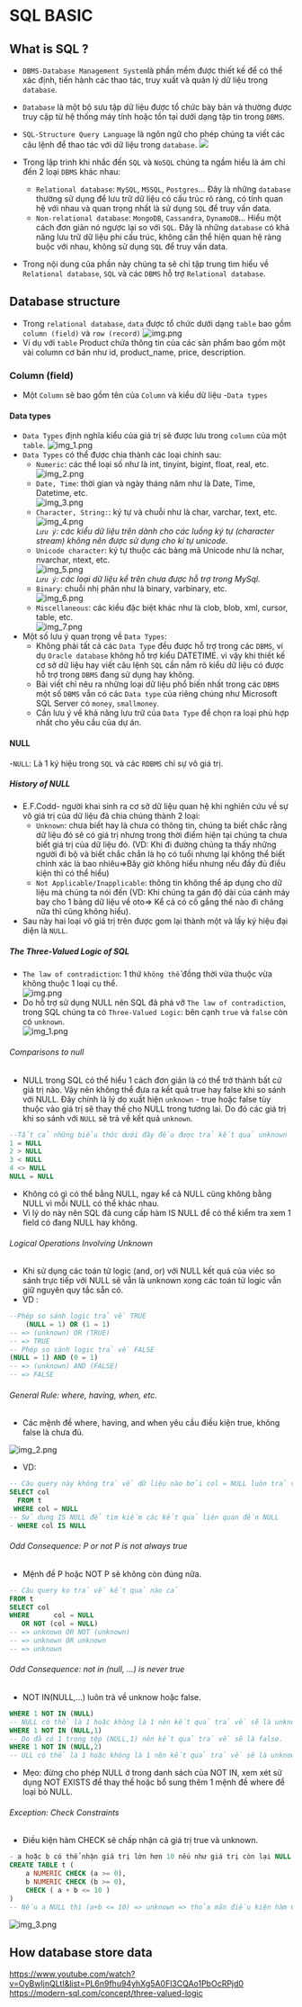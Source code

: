 # SQL BASIC

## What is SQL ?
- `DBMS-Database Management System`là phần mềm được thiết kế để có thể xác định, tiến hành các thao tác, truy xuất và quản lý dữ liệu trong `database`.
- `Database` là một bộ sưu tập dữ liệu được tổ chức bày bản và thường được truy cập từ hệ thống máy tính hoặc tồn tại dưới dạng tập tin trong `DBMS`.
- `SQL-Structure Query Language` là ngôn ngữ cho phép chúng ta viết các câu lệnh để thao tác với dữ liệu trong `database`.
  ![](img/img.png)

- Trong lập trình khi nhắc đến `SQL` và `NoSQL` chúng ta ngầm hiểu là ám chỉ đến 2 loại `DBMS` khác nhau:
    - `Relational database`: `MySQL`, `MSSQL`, `Postgres`... Đây là những `database` thường sử dụng để lưu trữ dữ liệu có cấu trúc rõ ràng, có tính quan hệ với nhau và quan trọng nhất là sử dụng `SQL` để truy vấn data.
    - `Non-relational database`: `MongoDB`, `Cassandra`, `DynamoDB`... Hiểu một cách đơn giản nó ngược lại so với `SQL`. Đây là những `database` có khả năng lưu trữ dữ liệu phi cấu trúc, không cần thể hiện quan hệ ràng buộc với nhau, không sử dụng `SQL` để truy vấn data.

- Trong nội dung của phần này chúng ta sẽ chỉ tập trung tìm hiểu về `Relational database`, `SQL` và các `DBMS` hỗ trợ `Relational database`.

## Database structure
- Trong `relational database`, `data` được tổ chức dưới dạng `table` bao gồm `column (field)` và `row (record)`
  ![img.png](img/img-ex.png)
- Ví dụ với `table` Product chứa thông tin của các sản phẩm bao gồm một vài column cơ bản như id, product_name, price, description.

### Column (field)
- Một `Column` sẽ bao gồm tên của `Column` và kiểu dữ liệu -`Data types`

#### Data types
- `Data Types` định nghĩa kiểu của giá trị sẽ được lưu trong `column` của một `table`.
  ![img_1.png](img/img_1.png)
- `Data Types` có thể được chia thành các loại chính sau:
    - `Numeric`: các thể loại số như là int, tinyint, bigint, float, real, etc.  
      ![img_2.png](img/img_2.png)
    - `Date, Time`: thời gian và ngày tháng năm như là  Date, Time, Datetime, etc.  
      ![img_3.png](img/img_3.png)
    - `Character, String:`: ký tự và chuỗi như là char, varchar, text, etc.  
      ![img_4.png](img/img_4.png)  
      *`Lưu ý`: các kiểu dữ liệu trên dành cho các luồng ký tự (character stream) không nên được sử dụng cho kí tự unicode.*  
    - `Unicode character`: ký tự thuộc các bảng mã Unicode như là nchar, nvarchar, ntext, etc.  
      ![img_5.png](img/img_5.png)  
      *`Lưu ý`: các loại dữ liệu kể trên chưa được hỗ trợ trong MySql.*  
    - `Binary`: chuỗi nhị phân như là binary, varbinary, etc.  
      ![img_6.png](img/img_6.png)  
    - `Miscellaneous`: các kiểu đặc biệt khác như là clob, blob, xml, cursor, table, etc.  
      ![img_7.png](img/img_7.png)  
- Một số lưu ý quan trọng về `Data Types`:
    - Không phải tất cả các `Data Type` đều được hỗ trợ trong các `DBMS`, ví dụ `Oracle database` không hỗ trợ kiểu DATETIME.
      vì vậy khi thiết kế cơ sở dữ liệu hay viết câu lệnh `SQL` cần nắm rõ kiểu dữ liệu có được hỗ trợ trong `DBMS` đang sử dụng hay không.
    - Bài viết chỉ nêu ra những loại dữ liệu phổ biến nhất trong các `DBMS` một số `DBMS` vẫn có các `Data type` của riêng chúng như
      Microsoft SQL Server có `money`, `smallmoney`.
    - Cần lưu ý về khả năng lưu trữ của `Data Type` để chọn ra loại phù hợp nhất cho yêu cầu của dự án.

#### NULL 
-`NULL`: Là 1 ký hiệu trong `SQL` và các `RDBMS` chỉ sự vô giá trị.
#####  History of NULL
- E.F.Codd- người khai sinh ra cơ sở dữ liệu quan hệ khi nghiên cứu về sự vô giá trị của dữ liệu đã chia chúng thành 2 loại: 
  - `Unknown`: chưa biết hay là chưa có thông tin, chúng ta biết chắc rằng dữ liệu đó sẽ có giá trị nhưng trong thời điểm hiện tại chúng ta chưa biết giá trị của dữ liệu đó.
(VD: Khi đi đường chúng ta thấy những người đi bộ và biết chắc chắn là họ có tuổi nhưng lại không thể biết chính xác là bao nhiêu=>Bây giờ không hiểu nhưng nếu đầy đủ điều kiện thì có thể hiểu)
  - `Not Applicable/Inapplicable`:  thông tin không thể áp dụng cho dữ liệu mà chúng ta nói đến (VD: Khi chúng ta gán độ dài của cánh máy bay cho 1 bảng dữ liệu về oto=>
Kể cả có cố gắng thế nào đi chăng nữa thì cũng không hiểu).
- Sau này hai loại vô giá trị trên được gom lại thành một và lấy ký hiệu đại diện là `NULL`.

##### The Three-Valued Logic of SQL
- `The law of contradiction`: 1 thứ `không thể` đồng thời vừa thuộc vừa không thuộc 1 loại cụ thể.  
![img.png](img.png)
- Do hỗ trợ sử dụng NULL nên SQL đã phá vỡ `The law of contradiction`, trong SQL chúng ta có `Three-Valued Logic`: bên cạnh `true` và `false` còn có `unknown`.  
![img_1.png](img_1.png)
###### Comparisons to null
- NULL trong SQL có thể hiểu 1 cách đơn giản là có thể trở thành bất cứ giá trị nào. Vậy nên không thể đưa ra kết quả true hay false
khi so sánh với NULL. Đây chính là lý do xuất hiện `unknown` - true hoặc false tùy thuộc vào giá trị sẽ thay thế cho NULL trong tương lai.
Do đó các giá trị khi so sánh với `NULL` sẽ trả về kết quả `unknown`.

```sql
--Tất cả những biểu thức dưới đây đều được trả kết quả unknown
1 = NULL
2 > NULL
3 < NULL
4 <> NULL
NULL = NULL
```
- Không có gì có thể bằng NULL, ngay kể cả NULL cũng không bằng NULL vì mỗi NULL có thể khác nhau.
- Vì lý do này nên SQL đã cung cấp hàm IS NULL để có thể kiểm tra xem 1 field có đang NULL hay không.

###### Logical Operations Involving Unknown
- Khi sử dụng các toán tử logic (and, or) với NULL kết quả của viêc so sánh trực tiếp với NULL sẽ vẫn là unknown xong các toán tử logic vẫn giữ nguyên quy tắc sẵn có.
- VD :
```sql
--Phép so sánh logic trả về TRUE
    (NULL = 1) OR (1 = 1)
-- => (unknown) OR (TRUE)
-- => TRUE
-- Phép so sánh logic trả về FALSE
(NULL = 1) AND (0 = 1)
-- => (unknown) AND (FALSE)
-- => FALSE
```

###### General Rule: where, having, when, etc.
- Các mệnh đề  where, having, and when yêu cầu điều kiện true, không false là chưa đủ.

![img_2.png](img_2.png)
- VD:
```sql
-- Câu query này không trả về dữ liệu nào bởi col = NULL luôn trả về unknown
SELECT col
  FROM t
 WHERE col = NULL
-- Sử dụng IS NULL để tìm kiếm các kết quả liên quan đến NULL
- WHERE col IS NULL
```

###### Odd Consequence: P or not P is not always true
- Mệnh đề P hoặc NOT P sẽ không còn đúng nữa.
```sql
-- Câu query ko trả về kết quả nào cả
FROM t
SELECT col
WHERE      col = NULL
   OR NOT (col = NULL)
-- => unknown OR NOT (unknown)
-- => unknown OR unknown
-- => unknown
```
###### Odd Consequence: not in (null, …) is never true
- NOT IN(NULL,...) luôn trả về unknow hoặc false.
```sql
WHERE 1 NOT IN (NULL)
-- NULL có thể là 1 hoặc không là 1 nên kết quả trả về sẽ là unknown.
WHERE 1 NOT IN (NULL,1)
-- Do đã có 1 trong tệp (NULL,1) nên kết quả trả về sẽ là false.
WHERE 1 NOT IN (NULL,2)
-- ULL có thể là 1 hoặc không là 1 nên kết quả trả về sẽ là unknown.
```
- Mẹo: đừng cho phép NULL ở trong danh sách của NOT IN, xem xét sử dụng NOT EXISTS để thay thế hoặc 
bổ sung thêm 1 mệnh đề where để loại bỏ NULL.

###### Exception: Check Constraints
- Điều kiện hàm CHECK sẽ chấp nhận cả giá trị true và unknown.
```sql
- a hoặc b có thể nhận giá trị lớn hơn 10 nếu như giá trị còn lại NULL.
CREATE TABLE t (
    a NUMERIC CHECK (a >= 0),
    b NUMERIC CHECK (b >= 0),
    CHECK ( a + b <= 10 )
)
-- Nếu a NULL thì (a+b <= 10) => unknown => thỏa mãn điều kiện hàm CHECK  

```

![img_3.png](img_3.png)

## How database store data
https://www.youtube.com/watch?v=OyBwIjnQLtI&list=PL6n9fhu94yhXg5A0Fl3CQAo1PbOcRPjd0
https://modern-sql.com/concept/three-valued-logic
